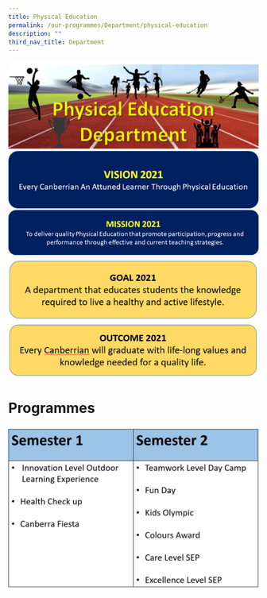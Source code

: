 ```yaml
---
title: Physical Education
permalink: /our-programmes/Department/physical-education
description: ""
third_nav_title: Department
---
```

![](/images/PE%20Banner.png)
![](/images/pe%20vision.png)
![](/images/pe%20mission.png)
![](/images/pe%20goal2.png)

# Programmes

![](/images/Picture1%20PE.png)
